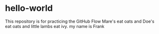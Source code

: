 # hello-world
This repository is for practicing the GitHub Flow
Mare's eat oats and Doe's eat oats and little lambs eat ivy.
my name is Frank
